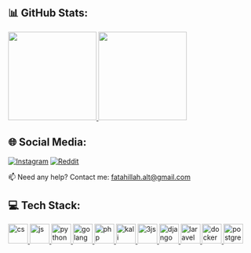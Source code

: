 ## 📊 GitHub Stats:

<p align="left">
  <a href="https://github.com/fatihhdr">
    <img height="180em" src="https://github-readme-stats-eight-theta.vercel.app/api?username=fatihhdr&show_icons=true&theme=dark&include_all_commits=true&count_private=true"/>
    <img height="180em" src="https://github-readme-stats-eight-theta.vercel.app/api/top-langs/?username=fatihhdr&layout=compact&langs_count=8&theme=dark"/>
  </a>
</p>

 ## 🌐 Social Media:
[![Instagram](https://img.shields.io/badge/Instagram-%23E4405F.svg?logo=Instagram&logoColor=white)](https://instagram.com/fatihsnapz) [![Reddit](https://img.shields.io/badge/Reddit-%23FF4500.svg?logo=Reddit&logoColor=white)](https://reddit.com/user/BigMusclBoy) 
</p> 📫 Need any help? Contact me: 
<a href="mailto:fatahillah.alt@gmail.com" class="text-white flex gap-1 text-base opacity-75 mt-2 transition-all ease-in-out hover:opacity-100" <svg xmlns="http://www.w3.org/2000/svg" fill="none" viewBox="0 0 24 24" stroke-width="1.5" stroke="currentColor" class="w-6 h-6">
<path stroke-linecap="round" stroke-linejoin="round" d="M21.75 6.75v10.5a2.25 2.25 0 01-2.25 2.25h-15a2.25 2.25 0 01-2.25-2.25V6.75m19.5 0A2.25 2.25 0 0019.5 4.5h-15a2.25 2.25 0 00-2.25 2.25m19.5 0v.243a2.25 2.25 0 01-1.07 1.916l-7.5 4.615a2.25 2.25 0 01-2.36 0L3.32 8.91a2.25 2.25 0 01-1.07-1.916V6.75"> </path></svg>fatahillah.alt@gmail.com</a>

## 💻 Tech Stack:

<p align="left">
  <a href="https://dotnet.microsoft.com/en-us/languages/csharp" target="_blank" rel="noreferrer"> 
    <img src="https://cdn.jsdelivr.net/gh/devicons/devicon@latest/icons/csharp/csharp-original.svg" alt="cs" width="40" height="40"/> 
  </a>
  <a href="https://www.javascript.com/" target="_blank" rel="noreferrer"> 
    <img src="https://cdn.jsdelivr.net/gh/devicons/devicon@latest/icons/javascript/javascript-original.svg" alt="js" width="40" height="40"/>  
  </a>
  <a href="https://www.python.org" target="_blank" rel="noreferrer"> 
    <img src="https://cdn.jsdelivr.net/gh/devicons/devicon@latest/icons/python/python-original.svg" alt="python" width="40" height="40"/> 
  </a>
  <a href="https://go.dev/" target="_blank" rel="noreferrer"> 
    <img src="https://cdn.jsdelivr.net/gh/devicons/devicon@latest/icons/go/go-original-wordmark.svg" alt="golang" width="40" height="40"/> 
  </a>
    <a href="https://www.php.net/" target="_blank" rel="noreferrer"> 
    <img src="https://cdn.jsdelivr.net/gh/devicons/devicon@latest/icons/php/php-original.svg" alt="php" width="40" height="40"/> 
  </a>
  <a href="https://www.kali.org/" target="_blank" rel="noreferrer"> 
    <img src="https://cdn.jsdelivr.net/gh/devicons/devicon@latest/icons/debian/debian-original.svg" alt="kali" width="40" height="40"/> 
  </a>
  <a href="https://threejs.org/" target="_blank" rel="noreferrer"> 
    <img src="https://cdn.jsdelivr.net/gh/devicons/devicon@latest/icons/threejs/threejs-original.svg" alt="3js" width="40" height="40"/> 
  </a>
  <a href="https://www.djangoproject.com/" target="_blank" rel="noreferrer"> 
    <img src="https://cdn.jsdelivr.net/gh/devicons/devicon@latest/icons/django/django-plain.svg" alt="django" width="40" height="40"/> 
  </a>
  <a href="https://laravel.com/" target="_blank" rel="noreferrer"> 
    <img src="https://cdn.jsdelivr.net/gh/devicons/devicon@latest/icons/laravel/laravel-original.svg" alt="laravel" width="40" height="40"/> 
  </a>
   <a href="https://www.docker.com/" target="_blank" rel="noreferrer"> 
     <img src="https://cdn.jsdelivr.net/gh/devicons/devicon@latest/icons/docker/docker-plain.svg" alt="docker" width="40" height="40"/>    
   </a>
  <a href="https://www.postgresql.org/" target="_blank" rel="noreferrer"> 
     <img src="https://cdn.jsdelivr.net/gh/devicons/devicon@latest/icons/postgresql/postgresql-plain.svg" alt="postgre" width="40" height="40"/>    
   </a>
</p>
